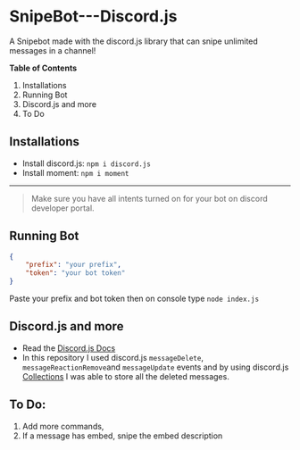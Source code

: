 # SnipeBot---Discord.js

A Snipebot made with the discord.js library that can snipe unlimited messages in a channel!

**Table of Contents**
1. Installations
2. Running Bot
3. Discord.js and more
4. To Do

## Installations
- Install discord.js: `npm i discord.js`
- Install moment: `npm i moment`

---
> Make sure you have all intents turned on for your bot on 
discord developer portal.
>

## Running Bot
```JSON
{
    "prefix": "your prefix",
    "token": "your bot token"
}
```
Paste your prefix and bot token
then on console type `node index.js`

## Discord.js and more

- Read the [Discord.js Docs](https://discord.js.org/#/)
- In this repository I used discord.js `messageDelete`, `messageReactionRemove`and `messageUpdate` events and by using discord.js [Collections](https://discord.js.org/#/docs/discord.js/main/search?query=collections) I was able to store all the deleted messages.

## To Do:
1. Add more commands,
2. If a message has embed, snipe the embed description
   
